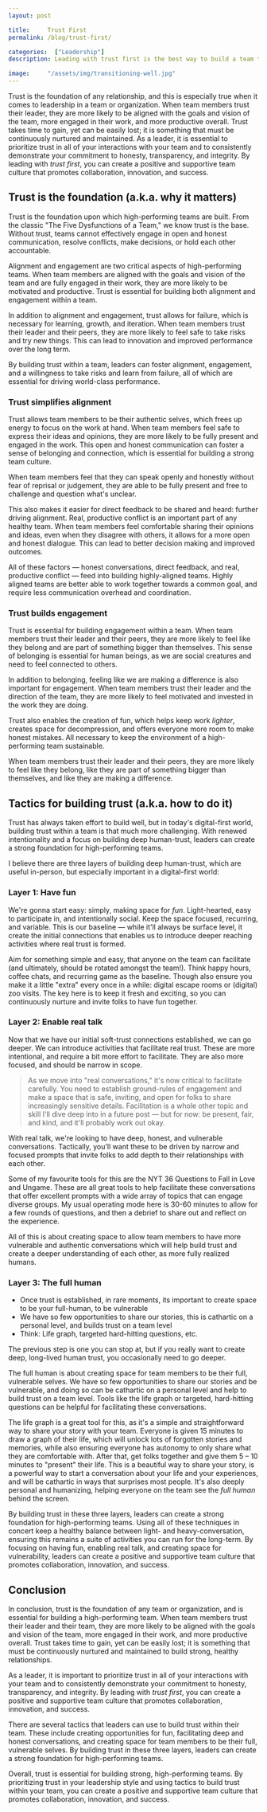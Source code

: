 ```yaml
---
layout: post

title:     Trust First
permalink: /blog/trust-first/

categories:  ["Leadership"]
description: Leading with trust first is the best way to build a team that is aligned, engaged, and productive.

image:     "/assets/img/transitioning-well.jpg"
---
```


Trust is the foundation of any relationship, and this is especially true when it comes to leadership in a team or organization. When team members trust their leader, they are more likely to be aligned with the goals and vision of the team, more engaged in their work, and more productive overall. Trust takes time to gain, yet can be easily lost; it is something that must be continuously nurtured and maintained. As a leader, it is essential to prioritize trust in all of your interactions with your team and to consistently demonstrate your commitment to honesty, transparency, and integrity. By leading with _trust first_, you can create a positive and supportive team culture that promotes collaboration, innovation, and success.

## Trust is the foundation (a.k.a. why it matters)

Trust is the foundation upon which high-performing teams are built. From the classic "The Five Dysfunctions of a Team," we know trust is the base. Without trust, teams cannot effectively engage in open and honest communication, resolve conflicts, make decisions, or hold each other accountable.

Alignment and engagement are two critical aspects of high-performing teams. When team members are aligned with the goals and vision of the team and are fully engaged in their work, they are more likely to be motivated and productive. Trust is essential for building both alignment and engagement within a team.

In addition to alignment and engagement, trust allows for failure, which is necessary for learning, growth, and iteration. When team members trust their leader and their peers, they are more likely to feel safe to take risks and try new things. This can lead to innovation and improved performance over the long term.

By building trust within a team, leaders can foster alignment, engagement, and a willingness to take risks and learn from failure, all of which are essential for driving world-class performance.

### Trust simplifies alignment

Trust allows team members to be their authentic selves, which frees up energy to focus on the work at hand. When team members feel safe to express their ideas and opinions, they are more likely to be fully present and engaged in the work. This open and honest communication can foster a sense of belonging and connection, which is essential for building a strong team culture.

When team members feel that they can speak openly and honestly without fear of reprisal or judgement, they are able to be fully present and free to challenge and question what's unclear.

This also makes it easier for direct feedback to be shared and heard: further driving alignment. Real, productive conflict is an important part of any healthy team. When team members feel comfortable sharing their opinions and ideas, even when they disagree with others, it allows for a more open and honest dialogue. This can lead to better decision making and improved outcomes.

All of these factors — honest conversations, direct feedback, and real, productive conflict — feed into building highly-aligned teams. Highly aligned teams are better able to work together towards a common goal, and require less communication overhead and coordination.

### Trust builds engagement

Trust is essential for building engagement within a team. When team members trust their leader and their peers, they are more likely to feel like they belong and are part of something bigger than themselves. This sense of belonging is essential for human beings, as we are social creatures and need to feel connected to others.

In addition to belonging, feeling like we are making a difference is also important for engagement. When team members trust their leader and the direction of the team, they are more likely to feel motivated and invested in the work they are doing.

Trust also enables the creation of fun, which helps keep work _lighter_, creates space for decompression, and offers everyone more room to make honest mistakes. All necessary to keep the environment of a high-performing team sustainable.

When team members trust their leader and their peers, they are more likely to feel like they belong, like they are part of something bigger than themselves, and like they are making a difference.

## Tactics for building trust (a.k.a. how to do it)

Trust has always taken effort to build well, but in today's digital-first world, building trust within a team is that much more challenging. With renewed intentionality and a focus on building deep human-trust, leaders can create a strong foundation for high-performing teams.

I believe there are three layers of building deep human-trust, which are useful in-person, but especially important in a digital-first world:

### Layer 1: Have fun

We're gonna start easy: simply, making space for _fun_. Light-hearted, easy to participate in, and intentionally social. Keep the space focused, recurring, and variable. This is our baseline — while it'll always be surface level, it create the initial connections that enables us to introduce deeper reaching activities where real trust is formed.

Aim for something simple and easy, that anyone on the team can facilitate (and ultimately, should be rotated amongst the team!). Think happy hours, coffee chats, and recurring game as the baseline. Though also ensure you make it a little "extra" every once in a while: digital escape rooms or (digital) zoo visits. The key here is to keep it fresh and exciting, so you can continuously nurture and invite folks to have fun together.

### Layer 2: Enable real talk

Now that we have our initial soft-trust connections established, we can go deeper. We can introduce activities that facilitate real trust. These are more intentional, and require a bit more effort to facilitate. They are also more focused, and should be narrow in scope.

> As we move into "real conversations," it's now critical to facilitate carefully. You need to establish ground-rules of engagement and make a space that is safe, inviting, and open for folks to share increasingly sensitive details. Facilitation is a whole other topic and skill I'll dive deep into in a future post — but for now: be present, fair, and kind, and it'll probably work out okay.

With real talk, we're looking to have deep, honest, and vulnerable conversations. Tactically, you'll want these to be driven by narrow and focused prompts that invite folks to add depth to their relationships with each other.

Some of my favourite tools for this are the NYT 36 Questions to Fall in Love and Ungame. These are all great tools to help facilitate these conversations that offer excellent prompts with a wide array of topics that can engage diverse groups. My usual operating mode here is 30-60 minutes to allow for a few rounds of questions, and then a debrief to share out and reflect on the experience.

All of this is about creating space to allow team members to have more vulnerable and authentic conversations which will help build trust and create a deeper understanding of each other, as more fully realized humans.

### Layer 3: The full human

- Once trust is established, in rare moments, its important to create space to be your full-human, to be vulnerable
- We have so few opportunities to share our stories, this is cathartic on a personal level, and builds trust on a team level
- Think: Life graph, targeted hard-hitting questions, etc.

The previous step is one you can stop at, but if you really want to create deep, long-lived human trust, you occasionally need to go deeper.

The full human is about creating space for team members to be their full, vulnerable selves. We have so few opportunities to share our stories and be vulnerable, and doing so can be cathartic on a personal level and help to build trust on a team level. Tools like the life graph or targeted, hard-hitting questions can be helpful for facilitating these conversations.

The life graph is a great tool for this, as it's a simple and straightforward way to share your story with your team. Everyone is given 15 minutes to draw a graph of their life, which will unlock lots of forgotten stories and memories, while also ensuring everyone has autonomy to only share what they are comfortable with. After that, get folks together and give them 5 – 10 minutes to "present" their life. This is a beautiful way to share your story, is a powerful way to start a conversation about your life and your experiences, and will be cathartic in ways that surprises most people. It's also deeply personal and humanizing, helping everyone on the team see the _full human_ behind the screen.

By building trust in these three layers, leaders can create a strong foundation for high-performing teams. Using all of these techniques in concert keep a healthy balance between light- and heavy-conversation, ensuring this remains a suite of activities you can run for the long-term. By focusing on having fun, enabling real talk, and creating space for vulnerability, leaders can create a positive and supportive team culture that promotes collaboration, innovation, and success.

## Conclusion

In conclusion, trust is the foundation of any team or organization, and is essential for building a high-performing team. When team members trust their leader and their team, they are more likely to be aligned with the goals and vision of the team, more engaged in their work, and more productive overall. Trust takes time to gain, yet can be easily lost; it is something that must be continuously nurtured and maintained to build strong, healthy relationships.

As a leader, it is important to prioritize trust in all of your interactions with your team and to consistently demonstrate your commitment to honesty, transparency, and integrity. By leading with _trust first_, you can create a positive and supportive team culture that promotes collaboration, innovation, and success.

There are several tactics that leaders can use to build trust within their team. These include creating opportunities for fun, facilitating deep and honest conversations, and creating space for team members to be their full, vulnerable selves. By building trust in these three layers, leaders can create a strong foundation for high-performing teams.

Overall, trust is essential for building strong, high-performing teams. By prioritizing trust in your leadership style and using tactics to build trust within your team, you can create a positive and supportive team culture that promotes collaboration, innovation, and success.
